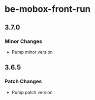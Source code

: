 # be-mobox-front-run

## 3.7.0

### Minor Changes

-   Pump minor version

## 3.6.5

### Patch Changes

-   Pump patch version
